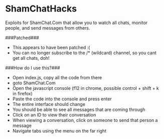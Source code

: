 ShamChatHacks
=============

Exploits for ShamChat.Com that allow you to watch all chats, monitor people, and send messages from others.

###Patched###
 - This appears to have been patched :(
 - You can no longer subscribe to the /* (wildcard) channel, so you cant get all chats, doh!

###How do I use this?###
 - Open index.js, copy all the code from there
 - goto ShamChat.Com
 - Open the javascript console (f12 in chrome, possible control + shift + k in firefox)
 - Paste the code into the console and press enter
 - The entire interface should change
 - You should be able to see all messages that are coming through
 - Click on an ID to view their conversation
 - When viewing a conversation, click on someone to send that person a message
 - Navigate tabs using the menu on the far right
